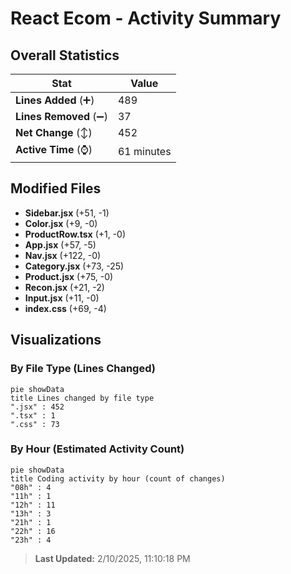 # React Ecom - Activity Summary 

## Overall Statistics

| Stat                   | Value                                                             |
| ---------------------- | ----------------------------------------------------------------- |
| **Lines Added** (➕)   | 489                                          |
| **Lines Removed** (➖) | 37                                        |
| **Net Change** (↕)    | 452                |
| **Active Time** (⌚)   | 61 minutes |


## Modified Files
- **Sidebar.jsx** (+51, -1)
- **Color.jsx** (+9, -0)
- **ProductRow.tsx** (+1, -0)
- **App.jsx** (+57, -5)
- **Nav.jsx** (+122, -0)
- **Category.jsx** (+73, -25)
- **Product.jsx** (+75, -0)
- **Recon.jsx** (+21, -2)
- **Input.jsx** (+11, -0)
- **index.css** (+69, -4)

## Visualizations

### By File Type (Lines Changed)

```mermaid
pie showData
title Lines changed by file type
".jsx" : 452
".tsx" : 1
".css" : 73
```

### By Hour (Estimated Activity Count)

```mermaid
pie showData
title Coding activity by hour (count of changes)
"08h" : 4
"11h" : 1
"12h" : 11
"13h" : 3
"21h" : 1
"22h" : 16
"23h" : 4
```


> **Last Updated:** 2/10/2025, 11:10:18 PM